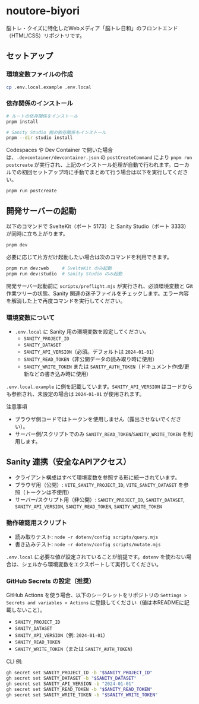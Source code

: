 # noutore-biyori
脳トレ・クイズに特化したWebメディア「脳トレ日和」のフロントエンド（HTML/CSS）リポジトリです。

## セットアップ

### 環境変数ファイルの作成

```bash
cp .env.local.example .env.local
```

### 依存関係のインストール

```bash
# ルートの依存関係をインストール
pnpm install

# Sanity Studio 側の依存関係もインストール
pnpm --dir studio install
```

Codespaces や Dev Container で開いた場合は、`.devcontainer/devcontainer.json` の `postCreateCommand` により `pnpm run postcreate` が実行され、上記のインストール処理が自動で行われます。ローカルでの初回セットアップ時に手動でまとめて行う場合は以下を実行してください。

```bash
pnpm run postcreate
```

## 開発サーバーの起動

以下のコマンドで SvelteKit（ポート 5173）と Sanity Studio（ポート 3333）が同時に立ち上がります。

```bash
pnpm dev
```

必要に応じて片方だけ起動したい場合は次のコマンドを利用できます。

```bash
pnpm run dev:web     # SvelteKit のみ起動
pnpm run dev:studio  # Sanity Studio のみ起動
```

開発サーバー起動前に `scripts/preflight.mjs` が実行され、必須環境変数と Git 作業ツリーの状態、Sanity 関連の迷子ファイルをチェックします。エラー内容を解消した上で再度コマンドを実行してください。

### 環境変数について

- `.env.local` に Sanity 用の環境変数を設定してください。
  - `SANITY_PROJECT_ID`
  - `SANITY_DATASET`
  - `SANITY_API_VERSION`（必須。デフォルトは `2024-01-01`）
  - `SANITY_READ_TOKEN`（非公開データの読み取り時に使用）
  - `SANITY_WRITE_TOKEN` または `SANITY_AUTH_TOKEN`（ドキュメント作成/更新などの書き込み時に使用）

`.env.local.example` に例を記載しています。`SANITY_API_VERSION` はコードからも参照され、未設定の場合は `2024-01-01` が使用されます。

注意事項
- ブラウザ側コードではトークンを使用しません（露出させないでください）。
- サーバー側/スクリプトでのみ `SANITY_READ_TOKEN`/`SANITY_WRITE_TOKEN` を利用します。

## Sanity 連携（安全なAPIアクセス）

- クライアント構成はすべて環境変数を参照する形に統一されています。
- ブラウザ用（公開）: `VITE_SANITY_PROJECT_ID`, `VITE_SANITY_DATASET` を参照（トークンは不使用）
- サーバー/スクリプト用（非公開）: `SANITY_PROJECT_ID`, `SANITY_DATASET`, `SANITY_API_VERSION`, `SANITY_READ_TOKEN`, `SANITY_WRITE_TOKEN`

### 動作確認用スクリプト

- 読み取りテスト: `node -r dotenv/config scripts/query.mjs`
- 書き込みテスト: `node -r dotenv/config scripts/mutate.mjs`

`.env.local` に必要な値が設定されていることが前提です。`dotenv` を使わない場合は、シェルから環境変数をエクスポートして実行してください。

### GitHub Secrets の設定（推奨）

GitHub Actions を使う場合、以下のシークレットをリポジトリの `Settings > Secrets and variables > Actions` に登録してください（値は本READMEに記載しないこと）。

- `SANITY_PROJECT_ID`
- `SANITY_DATASET`
- `SANITY_API_VERSION`（例: `2024-01-01`）
- `SANITY_READ_TOKEN`
- `SANITY_WRITE_TOKEN`（または `SANITY_AUTH_TOKEN`）

CLI 例:

```bash
gh secret set SANITY_PROJECT_ID -b "$SANITY_PROJECT_ID"
gh secret set SANITY_DATASET -b "$SANITY_DATASET"
gh secret set SANITY_API_VERSION -b "2024-01-01"
gh secret set SANITY_READ_TOKEN -b "$SANITY_READ_TOKEN"
gh secret set SANITY_WRITE_TOKEN -b "$SANITY_WRITE_TOKEN"
```

